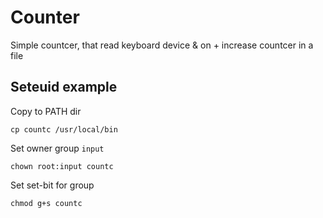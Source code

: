 # Counter

Simple countcer, that read keyboard device & on + increase countcer in a file

## Seteuid example

Copy to PATH dir
```console
cp countc /usr/local/bin
```

Set owner group `input`
```console
chown root:input countc
```

Set set-bit for group
```console
chmod g+s countc
```
